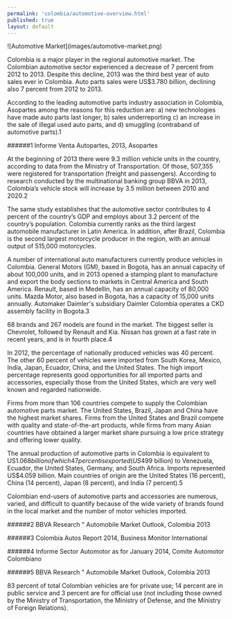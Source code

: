```yaml
--- 
permalink: 'colombia/automotive-overview.html' 
published: true 
layout: default
---
```

<div id="automotive-overview">
![Automotive Market](images/automotive-market.png)

Colombia is a major player in the regional automotive market. The Colombian automotive sector experienced a decrease of 7 percent from 2012 to 2013. Despite this decline, 2013 was the third best year of auto sales ever in Colombia. Auto parts sales were US$3.780 billion, declining also 7 percent from 2012 to 2013.

According to the leading automotive parts industry association in Colombia, Asopartes among the reasons for this reduction are: a) new technologies have made auto parts last longer, b) sales underreporting c) an increase in the sale of illegal used auto parts, and d) smuggling (contraband of automotive parts).1

######1 Informe Venta Autopartes, 2013, Asopartes

At the beginning of 2013 there were 9.3 million vehicle units in the country, according to data from the Ministry of Transportation. Of those, 507,355 were registered for transportation (freight and passengers). According to research conducted by the multinational banking group BBVA in 2013, Colombia’s vehicle stock will increase by 3.5 million between 2010 and 2020.2

The same study establishes that the automotive sector contributes to 4 percent of the country’s GDP and employs about 3.2 percent of the country’s population. Colombia currently ranks as the third largest automobile manufacturer in Latin America. In addition, after Brazil, Colombia is the second largest motorcycle producer in the region, with an annual output of 515,000 motorcycles.

A number of international auto manufacturers currently produce vehicles in Colombia. General Motors (GM), based in Bogota, has an annual capacity of about 100,000 units, and in 2013 opened a stamping plant to manufacture and export the body sections to markets in Central America and South America. Renault, based in Medellin, has an annual capacity of 80,000 units. Mazda Motor, also based in Bogota, has a capacity of 15,000 units annually. Automaker Daimler's subsidiary Daimler Colombia operates a CKD assembly facility in Bogota.3

68 brands and 267 models are found in the market. The biggest seller is Chevrolet, followed by Renault and Kia. Nissan has grown at a fast rate in recent years, and is in fourth place.4

In 2012, the percentage of nationally produced vehicles was 40 percent. The other 60 percent of vehicles were imported from South Korea, Mexico, India, Japan, Ecuador, China, and the United States. The high import percentage represents good opportunities for all imported parts and accessories, especially those from the United States, which are very well known and regarded nationwide.

Firms from more than 106 countries compete to supply the Colombian automotive parts market. The United States, Brazil, Japan and China have the highest market shares. Firms from the United States and Brazil compete with quality and state-of-the-art products, while firms from many Asian countries have obtained a larger market share pursuing a low price strategy and offering lower quality.

The annual production of automotive parts in Colombia is equivalent to US$1.068 billion of which 47 percent is exported (US$499 billion) to Venezuela, Ecuador, the United States, Germany, and South Africa. Imports represented US$4.059 billion. Main countries of origin are the United States (16 percent), China (14 percent), Japan (8 percent), and India (7 percent).5

Colombian end-users of automotive parts and accessories are numerous, varied, and difficult to quantify because of the wide variety of brands found in the local market and the number of motor vehicles imported.

######2 BBVA Research " Automobile Market Outlook, Colombia 2013 

######3 Colombia Autos Report 2014, Business Monitor International

######4 Informe Sector Automotor as for January 2014, Comite Automotor Colombiano 

######5 BBVA Research " Automobile Market Outlook, Colombia 2013

83 percent of total Colombian vehicles are for private use; 14 percent are in public service and 3 percent are for official use (not including those owned by the Ministry of Transportation, the Ministry of Defense, and the Ministry of Foreign Relations).
</div>
